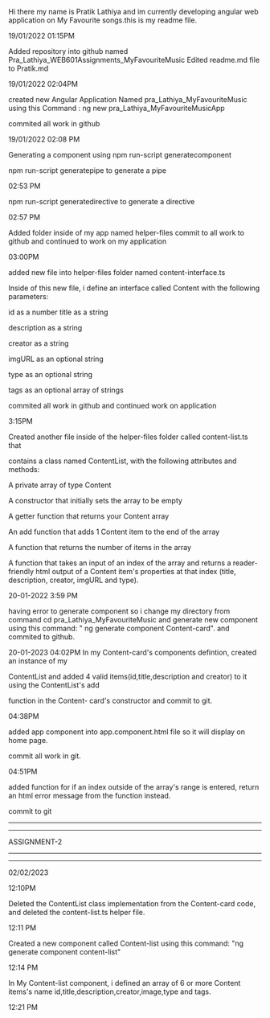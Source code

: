 
Hi there my name is Pratik Lathiya and im currently developing
angular web application on My Favourite songs.this is my readme
file.

19/01/2022 01:15PM

Added repository into github named Pra_Lathiya_WEB601Assignments_MyFavouriteMusic
Edited readme.md file to Pratik.md

19/01/2022 02:04PM

created new Angular Application Named pra_Lathiya_MyFavouriteMusic using this
Command : ng new pra_Lathiya_MyFavouriteMusicApp

commited all work in github

19/01/2022 02:08 PM

Generating a component using npm run-script generatecomponent

npm run-script generatepipe to generate a pipe

02:53 PM

npm run-script generatedirective to generate a directive

02:57 PM

Added folder inside of my app named helper-files
commit to all work to github and continued to work on my application

03:00PM

added new file into helper-files folder named content-interface.ts

Inside of this new file, i define an interface called Content with the following
parameters:

id as a number title as a string

description as a string

creator as a string

imgURL as an optional string

type as an optional string

tags as an optional array of strings

commited all work in github and continued work on application

3:15PM

Created another file inside of the helper-files folder called content-list.ts that

contains a class named ContentList, with the following attributes and methods:

A private array of type Content

A constructor that initially sets the array to be empty

A getter function that returns your Content array

An add function that adds 1 Content item to the end of the array

A function that returns the number of items in the array

A function that takes an input of an index of the array and returns a reader-friendly html
output of a Content item's properties at that index (title, description, creator, imgURL
and type).

20-01-2022 3:59 PM

having error to generate component so i change my directory from command cd pra_Lathiya_MyFavouriteMusic
and generate new component using this command: " ng generate component Content-card".
and commited to github.

20-01-2023 04:02PM
In my Content-card's components defintion, created an instance of my

ContentList and added  4 valid items(id,title,description and creator) to it using the ContentList's add

function in the Content- card's constructor and commit to git.

04:38PM

added app component into app.component.html file so it will display on home page.

commit all work in git.

04:51PM

added function for if an index outside of the array's range is entered, return an html
error message from the function instead.

commit to git

******************
******************
ASSIGNMENT-2
******************
******************


02/02/2023

12:10PM

Deleted the ContentList class implementation from the Content-card code, and
deleted the content-list.ts helper file.

12:11 PM

Created a new component called Content-list using this command:
"ng generate component content-list"

12:14 PM

In My Content-list component, i defined an array of 6 or more Content items's name
id,title,description,creator,image,type and tags.

12:21 PM



